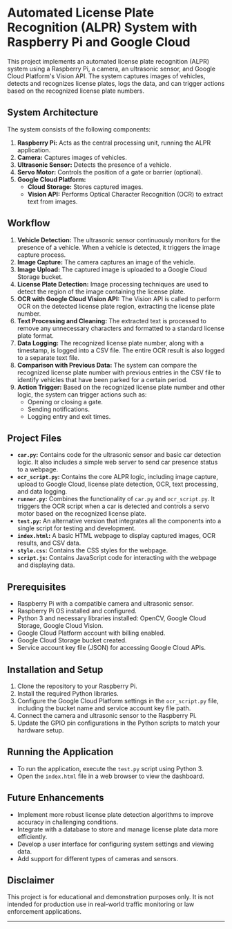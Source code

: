# Automated License Plate Recognition (ALPR) System with Raspberry Pi and Google Cloud

This project implements an automated license plate recognition (ALPR) system using a Raspberry Pi, a camera, an ultrasonic sensor, and Google Cloud Platform's Vision API. The system captures images of vehicles, detects and recognizes license plates, logs the data, and can trigger actions based on the recognized license plate numbers.

## System Architecture

The system consists of the following components:

1. **Raspberry Pi:** Acts as the central processing unit, running the ALPR application.
2. **Camera:** Captures images of vehicles.
3. **Ultrasonic Sensor:** Detects the presence of a vehicle.
4. **Servo Motor:** Controls the position of a gate or barrier (optional).
5. **Google Cloud Platform:**
   - **Cloud Storage:** Stores captured images.
   - **Vision API:** Performs Optical Character Recognition (OCR) to extract text from images.

## Workflow

1. **Vehicle Detection:** The ultrasonic sensor continuously monitors for the presence of a vehicle. When a vehicle is detected, it triggers the image capture process.
2. **Image Capture:** The camera captures an image of the vehicle.
3. **Image Upload:** The captured image is uploaded to a Google Cloud Storage bucket.
4. **License Plate Detection:** Image processing techniques are used to detect the region of the image containing the license plate.
5. **OCR with Google Cloud Vision API:** The Vision API is called to perform OCR on the detected license plate region, extracting the license plate number.
6. **Text Processing and Cleaning:** The extracted text is processed to remove any unnecessary characters and formatted to a standard license plate format.
7. **Data Logging:** The recognized license plate number, along with a timestamp, is logged into a CSV file. The entire OCR result is also logged to a separate text file.
8. **Comparison with Previous Data:** The system can compare the recognized license plate number with previous entries in the CSV file to identify vehicles that have been parked for a certain period.
9. **Action Trigger:** Based on the recognized license plate number and other logic, the system can trigger actions such as:
   - Opening or closing a gate.
   - Sending notifications.
   - Logging entry and exit times.

## Project Files

- **`car.py`:** Contains code for the ultrasonic sensor and basic car detection logic. It also includes a simple web server to send car presence status to a webpage.
- **`ocr_script.py`:** Contains the core ALPR logic, including image capture, upload to Google Cloud, license plate detection, OCR, text processing, and data logging.
- **`runner.py`:** Combines the functionality of `car.py` and `ocr_script.py`. It triggers the OCR script when a car is detected and controls a servo motor based on the recognized license plate.
- **`test.py`:** An alternative version that integrates all the components into a single script for testing and development.
- **`index.html`:** A basic HTML webpage to display captured images, OCR results, and CSV data.
- **`style.css`:** Contains the CSS styles for the webpage.
- **`script.js`:** Contains JavaScript code for interacting with the webpage and displaying data.

## Prerequisites

- Raspberry Pi with a compatible camera and ultrasonic sensor.
- Raspberry Pi OS installed and configured.
- Python 3 and necessary libraries installed: OpenCV, Google Cloud Storage, Google Cloud Vision.
- Google Cloud Platform account with billing enabled.
- Google Cloud Storage bucket created.
- Service account key file (JSON) for accessing Google Cloud APIs.

## Installation and Setup

1. Clone the repository to your Raspberry Pi.
2. Install the required Python libraries.
3. Configure the Google Cloud Platform settings in the `ocr_script.py` file, including the bucket name and service account key file path.
4. Connect the camera and ultrasonic sensor to the Raspberry Pi.
5. Update the GPIO pin configurations in the Python scripts to match your hardware setup.

## Running the Application

- To run the application, execute the `test.py` script using Python 3.
- Open the `index.html` file in a web browser to view the dashboard.

## Future Enhancements

- Implement more robust license plate detection algorithms to improve accuracy in challenging conditions.
- Integrate with a database to store and manage license plate data more efficiently.
- Develop a user interface for configuring system settings and viewing data.
- Add support for different types of cameras and sensors.

## Disclaimer

This project is for educational and demonstration purposes only. It is not intended for production use in real-world traffic monitoring or law enforcement applications.

---